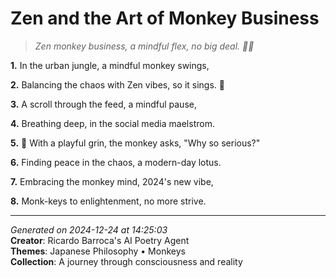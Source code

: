 # Zen and the Art of Monkey Business

> *Zen monkey business, a mindful flex, no big deal. 🐒🎋*

**1.** In the urban jungle, a mindful monkey swings,


**2.** Balancing the chaos with Zen vibes, so it sings. 🌳


**3.** A scroll through the feed, a mindful pause,


**4.** Breathing deep, in the social media maelstrom.


**5.** 🐒 With a playful grin, the monkey asks, "Why so serious?"


**6.** Finding peace in the chaos, a modern-day lotus.


**7.** Embracing the monkey mind, 2024's new vibe,


**8.** Monk-keys to enlightenment, no more strive.



---

*Generated on 2024-12-24 at 14:25:03*  
**Creator**: Ricardo Barroca's AI Poetry Agent  
**Themes**: Japanese Philosophy • Monkeys  
**Collection**: A journey through consciousness and reality